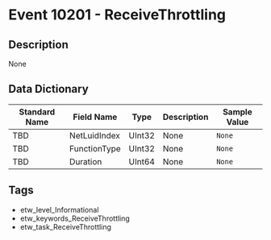 # Event 10201 - ReceiveThrottling

## Description
None

## Data Dictionary
|Standard Name|Field Name|Type|Description|Sample Value|
|---|---|---|---|---|
|TBD|NetLuidIndex|UInt32|None|`None`|
|TBD|FunctionType|UInt32|None|`None`|
|TBD|Duration|UInt64|None|`None`|

## Tags
* etw_level_Informational
* etw_keywords_ReceiveThrottling
* etw_task_ReceiveThrottling